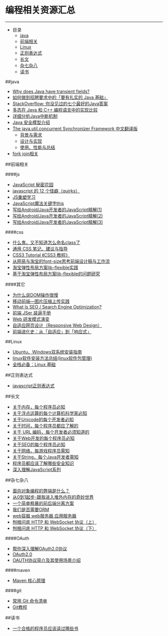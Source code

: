 # 编程相关资源汇总
---
- 目录
  - [java](#java)
  - [前端相关](#前端相关)
  - [Linux](#Linux)
  - [正则表达式](#正则表达式)
  - [长文](#长文)
  - [杂七杂八](#杂七杂八)
  - [读书](#读书)


##java

* [Why does Java have transient fields?](http://stackoverflow.com/questions/910374/why-does-java-have-transient-fields)
* [如何做到招聘要求中的「要有扎实的 Java 基础」](http://blog.jobbole.com/106818/)
* [StackOverflow: 你没见过的七个最好的Java答案](http://www.rowkey.me/blog/2016/08/03/so-java-7-answers/)
* [多态在 Java 和 C++ 编程语言中的实现比较](https://www.ibm.com/developerworks/cn/java/j-lo-polymorph/)
* [详细分析Java中断机制](http://www.infoq.com/cn/articles/java-interrupt-mechanism)
* [Java 安全模型介绍](https://www.ibm.com/developerworks/cn/java/j-lo-javasecurity/)
* [The java.util.concurrent Synchronizer Framework 中文翻译版](http://ifeve.com/aqs/)
  * [背景与需求](http://ifeve.com/aqs-1/)
  * [设计与实现](http://ifeve.com/aqs-2/)
  * [使用、性能与总结](http://ifeve.com/aqs-3/)
* [fork join相关](http://ifeve.com/tag/fork-join/)

##前端相关

####js

* [JavaScript 秘密花园](http://bonsaiden.github.io/JavaScript-Garden/zh/#intro)
* [javascript 的 12 个怪癖（quirks）](https://github.com/justjavac/12-javascript-quirks)
* [JS重塑学习](https://www.kancloud.cn/digest/liao-js/149456)
* [JavaScript魔法关键字this](http://www.jianshu.com/p/51e8052d2421)
* [写给Android/Java开发者的JavaScript精解(1)](http://www.jianshu.com/p/1b1b1110708d)
* [写给Android/Java开发者的JavaScript精解(2)](http://www.jianshu.com/p/1a0ae94fd592)
* [写给Android/Java开发者的JavaScript精解(3)](http://www.jianshu.com/p/6e71ea7d769b)

####css

* [什么鬼，又不知道怎么命名class了](http://imweb.io/topic/5623c25734764b2c16769749?utm_source=jijiangshe)
* [通用 CSS 笔记、建议与指导](https://github.com/chadluo/CSS-Guidelines)
* [CSS3 Tutorial 《CSS3 教程》](https://waylau.gitbooks.io/css3-tutorial/content/index.html)
* [从网易与淘宝的font-size思考前端设计稿与工作流](http://www.cnblogs.com/lyzg/p/4877277.html)
* [淘宝弹性布局方案lib-flexible实践](http://www.cnblogs.com/lyzg/p/5058356.html)
* [基于淘宝弹性布局方案lib-flexible的问题研究](http://www.cnblogs.com/lyzg/p/5117324.html)

####其它

* [为什么说DOM操作很慢](https://leozdgao.me/why-dom-slow/)
* [移动前端—图片压缩上传实践](http://www.cnblogs.com/axes/p/4603984.html)
* [What Is SEO / Search Engine Optimization?](http://searchengineland.com/guide/what-is-seo)
* [前端 JSer 装逼手册](https://segmentfault.com/a/1190000005987011?utm_source=jijiangshe)
* [Web 研发模式演变](https://github.com/lifesinger/blog/issues/184)
* [自适应网页设计（Responsive Web Design）](http://www.ruanyifeng.com/blog/2012/05/responsive_web_design.html)
* [前端进化史：从「自适应」到「响应式」](https://segmentfault.com/a/1190000000355077)

##Linux

- [Ubuntu、Windows双系统安装指南](http://www.jianshu.com/p/48d2badffb4f)
- [linux软件安装方法总结(linux软件包管理)](http://www.dabu.info/linux-software-installation-methods-linux-package-management.html)
- [全栈必备：Linux 基础](http://blog.jobbole.com/106827/)

##正则表达式

* [javascript正则表达式](http://www.cnblogs.com/rubylouvre/archive/2010/03/09/1681222.html)

##长文

* [关于内存，每个程序员必知](https://www.akkadia.org/drepper/cpumemory.pdf)
* [关于浮点运算的每个计算机科学家必知](http://docs.oracle.com/cd/E19957-01/806-3568/ncg_goldberg.html)
* [关于Unicode的每个开发者必知](https://www.joelonsoftware.com/2003/10/08/the-absolute-minimum-every-software-developer-absolutely-positively-must-know-about-unicode-and-character-sets-no-excuses/)
* [关于时间，每个程序员都应了解的](http://blog.jobbole.com/32534/)
* [关于 URL 编码，每个开发者必须知道的](http://blog.jobbole.com/42246/)
* [关于Web开发的每个程序员必知](http://softwareengineering.stackexchange.com/questions/46716/what-technical-details-should-a-programmer-of-a-web-application-consider-before)
* [关于SEO的每个程序员必知](http://katemats.com/what-every-programmer-should-know-about-seo/)
* [关于网络，每游戏程序员需知](http://gafferongames.com/networking-for-game-programmers/what-every-programmer-needs-to-know-about-game-networking/)
* [关于String，每个Java开发者需知](http://javarevisited.blogspot.sg/2013/07/java-string-tutorial-and-examples-beginners-programming.html)
* [程序员都应该了解哪些安全知识](http://blog.jobbole.com/16240/)
* [深入理解JavaScript系列](http://www.cnblogs.com/TomXu/archive/2011/12/15/2288411.html)

##杂七杂八

* [面向对象编程的弊端是什么？](https://www.zhihu.com/question/20275578/answer/26577791?group_id=752158336673132544)
* [从0到1起步-跟我进入堆外内存的奇妙世界](http://blog.jobbole.com/107640/)
* [一个简单粗暴的前后端分离方案](http://www.cnblogs.com/lvdabao/p/4204858.html)
* [我们是否需要ORM](http://www.cnblogs.com/wayne-ivan/archive/2007/01/10/616307.html)
* [web容器 web服务器 应用服务器](http://www.cnblogs.com/maydow/p/4821249.html)
* [刨根问底 HTTP 和 WebSocket 协议（上）](http://blog.jobbole.com/105953/)
* [刨根问底 HTTP 和 WebSocket 协议（下）](http://blog.jobbole.com/105958/)

####OAuth

- [帮你深入理解OAuth2.0协议](https://my.oschina.net/oscfox/blog/201241)
- [OAuth2.0](http://www.cnblogs.com/AngelLee2009/p/3575835.html)
- [OAUTH协议简介及其使用场景介绍](http://blog.csdn.net/fenglibing/article/details/6957493)

####maven

- [Maven 核心原理](http://blog.jobbole.com/107576/)

####git

- [常用 Git 命令清单](http://www.ruanyifeng.com/blog/2015/12/git-cheat-sheet.html)
- [Git教程](http://www.liaoxuefeng.com/wiki/0013739516305929606dd18361248578c67b8067c8c017b000)

##读书

* [一个合格的程序员应该读过哪些书](http://justjavac.com/other/2012/05/15/qualified-programmer-should-read-what-books.html)
